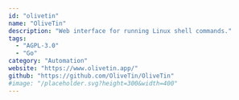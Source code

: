```yaml
---
id: "olivetin"
name: "OliveTin"
description: "Web interface for running Linux shell commands."
tags:
  - "AGPL-3.0"
  - "Go"
category: "Automation"
website: "https://www.olivetin.app/"
github: "https://github.com/OliveTin/OliveTin"
#image: "/placeholder.svg?height=300&width=400"
---
```


